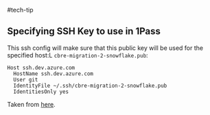 #tech-tip

## Specifying SSH Key to use in 1Pass

This ssh config will make sure that this public key will be used for the specified host:L `cbre-migration-2-snowflake.pub`:

```ssh config
Host ssh.dev.azure.com
  HostName ssh.dev.azure.com
  User git
  IdentityFile ~/.ssh/cbre-migration-2-snowflake.pub
  IdentitiesOnly yes

```

Taken from [here](https://1password.community/discussion/130911/chosing-which-ssh-key-to-use).